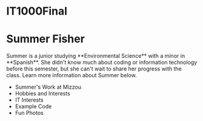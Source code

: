 # IT1000Final


<h1>Summer Fisher</h1>

<p>Summer is a junior studying **Environmental Science** with a minor in **Spanish**. She didn't know much about coding or information technology before this semester, but she can't wait to share her progress with the class. Learn more information about Summer below. </p>

* Summer's Work at Mizzou
* Hobbies and Interests
* IT Interests
* Example Code
* Fun Photos


